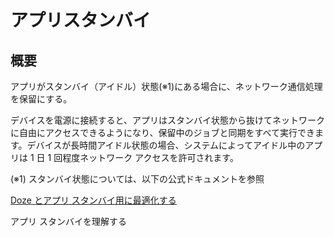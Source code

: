 # アプリスタンバイ

## 概要

アプリがスタンバイ（アイドル）状態(※1)にある場合に、ネットワーク通信処理を保留にする。

デバイスを電源に接続すると、アプリはスタンバイ状態から抜けてネットワークに自由にアクセスできるようになり、保留中のジョブと同期をすべて実行できます。デバイスが長時間アイドル状態の場合、システムによってアイドル中のアプリは 1 日 1 回程度ネットワーク アクセスを許可されます。

(※1)
スタンバイ状態については、以下の公式ドキュメントを参照

[Doze とアプリ スタンバイ用に最適化する](https://developer.android.com/training/monitoring-device-state/doze-standby?hl=ja)

アプリ スタンバイを理解する


